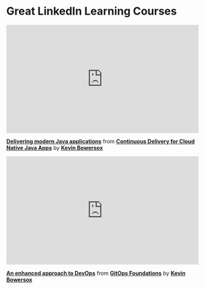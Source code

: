 <h1>Great LinkedIn Learning Courses</h1>

<div style="position:relative;height:0;padding-bottom:56.25%"><iframe width="640" height="360" src="https://www.linkedin.com/learning/embed/continuous-delivery-for-cloud-native-java-apps/delivering-modern-java-applications?autoplay=false&claim=AQGjopxSX-vJlgAAAYrR9762DEy3V0q0uAUxPOy5TgunNwZ1C1AmtCG2_Ks83H6gd4fEFTtO-1iU9HeyC65YMlKe0fufpADYs3i4lCbZHv4LY0CEfp6MJ-raNyhjYQ-lzHXhi_TAb_8Ig9VmWMMTyGFUIfeewZsFSJ-zXkR7K_eM2EUQ5JvVYKGh4BYWdWzrNL-iUMz0aJuiDLdhoJkN_xlmm_FugAD9iEnP6Yzel79RxzPbptKwJ7XdrQHVy8zB1BxguRGdWK8-k376yq7hr-q2smKsilqOg7VXgvEu3cIT3bVw3q1E34D1V0YTdhLas-a4nBotDq4fSN9nNN4_aZT-6XxbUwT_UHdrczAtn7My-muE0UliCQQACOzXcqmRdiudoXwNNUfc6lsyUiv7CFTjAYKtiKBrQZ6Xgvr_seNjpdBwKUoIhlXe-S_ylWY4eFf1LodFVSn2JOr1piBtRAeifTApA20Zw5p5MmHCT5C4LBz5gKhPj1TbAfuJ-D6z_CO0-b0N95YN7a5ZA13WGwijD8IWPo0WKEn9uj4JcNPI8phpnCuY7QJBsTi4DRw5DGCaGHPzqptlFp6umKS9W2JuejTIl57uIMySObz2hkGabMK2qlLHJAuUVEHZyXomH5e5gAfxORwNiLOxQFJReNgfUeoz2VtH_xxd_2gQgVlctZtn_wB4zAqYgr_QR9oe7dQSX1o8YJ8b0J-AuB7NnDXYy0zCP9DGsHGPVvGbGcDLXvKwXDEERlihveslNhsPmo2FxhrllU2b79KiTZ4ufUiZ8ohrWL8RIN86iJTXisjeJpVBjkBrDf-kG7L2dKUBJ03eEqHd1dLuklSdZa8272d1mPeJPS6mEtXR_2lk9fVrWSHKgUTl_wF7MofyHVhGvsh_E9hY5mLggNnK8Z8pY_JMPBd9zRDfFDiyeW9XOZMeU402RmG6BnbTijiJrNhn8y71eEM2p8NRHlrYcR54LIUuCae3PUXZJ-B4QyGCgajm3Z9DOV9HRLar1t5OfGbR9L-vtbpeWoChtOYszM76rhYhI31RSG74bD6kbYnFSqL01Ji6RhEIlMTG7z2qvLCtXT2WsmWKA-3fHY3z_u0fEOltwhli9MO0UCwyEimZeoiMivC7sFr5EGofDnNuDQOROO3hecHa8_I1jJQeBuxjvyrlXfWXpxG8VJ0xGxYljS0DO7z-x5mr66sRGoplGAY8FGNh19hHtT66oM3l9XOIXKUCcNw" mozallowfullscreen="true" webkitallowfullscreen="true" allowfullscreen="true" frameborder="0" style="position:absolute;width:100%;height:100%;left:0"></iframe></div><p><strong><a href="https://www.linkedin.com/learning/continuous-delivery-for-cloud-native-java-apps/delivering-modern-java-applications?trk=embed_lil">Delivering modern Java applications</a></strong> from <strong><a href="https://www.linkedin.com/learning/continuous-delivery-for-cloud-native-java-apps?trk=embed_lil">Continuous Delivery for Cloud Native Java Apps</a></strong> by <strong><a href="https://www.linkedin.com/learning/instructors/kevin-bowersox?trk=embed_lil">Kevin Bowersox</a></strong></p>

<div style="position:relative;height:0;padding-bottom:56.25%"><iframe width="640" height="360" src="https://www.linkedin.com/learning/embed/gitops-foundations/an-enhanced-approach-to-devops?autoplay=false&claim=AQHMroinxBIJBQAAAYrNbJi-ftWu2LU-oWP5GR9xRp2Zyko9LNfmgbmCQ8fCFR1BWABzfgUZKUgm-mq-p4fw7hSMijHC1Q8Tqkx9_twNpcoBJZogGMTxm08sjapIoMuj_8_LP9BPOq_2Aj1OiVwRkXw4fuz2usazmQ94AHgBuNZ3cOUPKW1YwsXKX-vfc4em1STrKQ_5pGphRdV295imSsPOJc2k_fF5HubgcQLqX8QCSGveDGb8MvxX98QEazkjk0nTDiAMMyuYQ6B3xipz2Q2xtebylurjp6vVokbjtC55KildrshG6avq_2tLTCcnYXYdzNv5csMvtv6XGk62e1AKB2oIf2tRjWpgg4yb72ag6lKgGzKc2OUhvGaBJYoEvpsCBfop1Y9UV344XzDt2Z5c8Lac4-gz_ijPU4CRQskmDAQIjdqjObTGbBNJcOMGoGcWwD5R1mY20vojXCQczimodc2M8HyGag-ECuvBqhd-UlwqoF5olGsfhhDtsGaex3fjXnKs9qPBKYs1nkNjMmb2iXvEy8K5onmVUImANA6URrAEYF6YyqScHrXlNk0pDNmHNy0Ee5wbbCHOFyYzqE7SPPi19fAZbkxrFN5SwJN2bTF6fMDVBJZaTxhSITO5Z_mO41_dbpwIOHPMsviZ4mJ9TZn0FP9AtTUPz2-Kv-c84DtXKhF9o7o8nF8ys-bWQ5nw5264X3N3RjOUTSQ4-4raGmGelGYxWWFTrjI3vlSy8F5ADPqMm9qSj8o_2HNg859iGCmANrDJIPqA-VmpHoOxHosg1kHGHM8EUaqUU9jb7_5BcNXey1MwCs0JufCNYihL4Bx2j5u36R5JN7BJbecd5MkyOD-kt8tT4EPNseOlKTnZxFIdU_8dZ1h2qC1ioE6ewnR2y03REz2MXSBN8BCA4QG-903NpSbsRfcTAIHwa2fbeHG2LI6pgz3_q9-Lmo41vzfa_2MpD0tW-RmlD2BBaHw6OQ0xVq7HQi3FGV_vtIlmph2BaK0pymT0bjWyfkRxrlUGGi_izy3_hlbN1N-ui8eZiC28NMoggrkEc-xhUnDRMAjP2f-h5550VQTpDorKBz1LfO_UIIX6PJ-vCCI8VozF3M0f_0bRSZ6Ip5HujzQSBgO0e4uRrikNH-tAIaoEc4O4RMGLUdjDubMIPPuMIywyFWJU0U5sDod98VL-mxgdvN5t4psjGZVuUEJoLCu7GPcMDTwCrnIAIKkkiBDzZog" mozallowfullscreen="true" webkitallowfullscreen="true" allowfullscreen="true" frameborder="0" style="position:absolute;width:100%;height:100%;left:0"></iframe></div><p><strong><a href="https://www.linkedin.com/learning/gitops-foundations/an-enhanced-approach-to-devops?trk=embed_lil">An enhanced approach to DevOps</a></strong> from <strong><a href="https://www.linkedin.com/learning/gitops-foundations?trk=embed_lil">GitOps Foundations</a></strong> by <strong><a href="https://www.linkedin.com/learning/instructors/kevin-bowersox?trk=embed_lil">Kevin Bowersox</a></strong></p>
